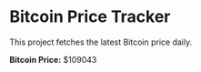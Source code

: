 # Bitcoin Price Tracker

This project fetches the latest Bitcoin price daily.

**Bitcoin Price:** $109043
